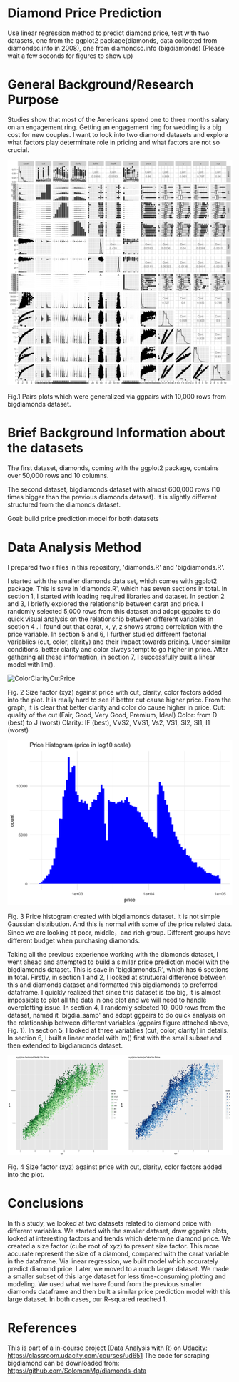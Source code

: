 # Diamond Price Prediction

Use linear regression method to predict diamond price, test with two datasets, one from the ggplot2 package(diamonds, data collected from diamondsc.info in 2008), one from diamondsc.info (bigdiamonds)
(Please wait a few seconds for figures to show up)

# General Background/Research Purpose

Studies show that most of the Americans spend one to three months salary on an engagement ring. Getting an engagement ring for wedding is a big cost for new couples. I want to look into two diamond datasets and explore what factors play determinate role in pricing and what factors are not so crucial.

![ggpairs_Bigdia](doc/ggparis_Bigdia.png?raw=true "ggparis_Bigdia")

Fig.1 Pairs plots which were generalized via ggpairs with 10,000 rows from bigdiamonds dataset.

# Brief Background Information about the datasets

The first dataset, diamonds, coming with the ggplot2 package, contains over 50,000 rows and 10 columns. 

The second dataset, bigdiamonds dataset with almost 600,000 rows (10 times bigger than the previous diamonds dataset). It is slightly different structured from the diamonds dataset.

Goal: build price prediction model for both datasets

# Data Analysis Method

I prepared two r files in this repository, 'diamonds.R' and 'bigdiamonds.R'.

I started with the smaller diamonds data set, which comes with ggplot2 package. This is save in 'diamonds.R', which has seven sections in total. In section 1, I started with loading required libraries and dataset. In section 2 and 3, I briefly explored the relationship between carat and price. I randomly selected 5,000 rows from this dataset and adopt ggpairs to do quick visual analysis on the relationship between different variables in section 4 . I found out that carat, x, y, z shows strong correlation with the price variable. In section 5 and 6, I further studied different factorial variablies (cut, color, clarity) and their impact towards pricing. Under similar conditions, better clarity and color always tempt to go higher in price. After gathering all these information, in section 7, I successfully built a linear model with lm().

![ColorClarityCutPrice](doc/ColorClarityCutPrice.png?raw=true "ColorClarityCutPrice")

Fig. 2 Size factor (xyz) against price with cut, clarity, color factors added into the plot. It is really hard to see if better cut cause higher price. From the graph, it is clear that better clarity and color do cause higher in price.
Cut: quality of the cut (Fair, Good, Very Good, Premium, Ideal)
Color: from D (best) to J (worst)
Clarity: IF (best), VVS2, VVS1, Vs2, VS1, SI2, SI1, I1 (worst)

![PriceHist](doc/PriceHist.png?raw=true "PriceHist")

Fig. 3 Price histogram created with bigdiamonds dataset. It is not simple Gaussian distribution. And this is normal with some of the price related data. Since we are looking at poor, middle，and rich group. Different groups have different budget when purchasing diamonds.

Taking all the previous experience working with the diamonds dataset, I went ahead and attempted to build a similar price prediction model with the bigdiamonds dataset. This is save in 'bigdiamonds.R', which has 6 sections in total. Firstly, in section 1 and 2, I looked at strutucral difference between this and diamonds dataset and formatted this bigdiamonds to preferred dataframe. I quickly realized that since this dataset is too big, it is almost impossible to plot all the data in one plot and we will need to handle overplotting issue. In section 4, I randomly selected 10, 000 rows from the dataset, named it 'bigdia_samp' and adopt ggpairs to do quick analysis on the relationship between different variables (ggpairs figure attached above, Fig. 1). In section 5, I looked at three variablies (cut, color, clarity) in details. In section 6, I built a linear model with lm() first with the small subset and then extended to bigdiamonds dataset.

![ColorClarityPrice](doc/ColorClarityPrice.png?raw=true "ColorClarityPrice")

Fig. 4 Size factor (xyz) against price with cut, clarity, color factors added into the plot.

# Conclusions

In this study, we looked at two datasets related to diamond price with different variables. We started with the smaller dataset, draw ggpairs plots, looked at interesting factors and trends which determine diamond price. We created a size factor (cube root of x*y*z) to present size factor. This more accurate represent the size of a diamond, compared with the carat variable in the dataframe. Via linear regression, we built model which accurately predict diamond price. Later, we moved to a much larger dataset. We made a smaller subset of this large dataset for less time-consuming plotting and modeling. We used what we have found from the previous smaller diamonds dataframe and then built a similar price prediction model with this large dataset. In both cases, our R-squared reached 1.

# References

This is part of a in-course project (Data Analysis with R) on Udacity: https://classroom.udacity.com/courses/ud651
The code for scraping bigdiamond can be downloaded from: https://github.com/SolomonMg/diamonds-data
